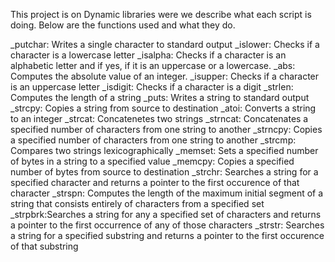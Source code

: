 This project is on Dynamic libraries were we describe what each script is doing.
Below are the functions used and what they do.

_putchar: Writes a single character to standard output
_islower: Checks if a character is a lowercase letter
_isalpha: Checks if a character is an alphabetic letter and if yes, if it 
          is an uppercase or a lowercase.
_abs: Computes the absolute value of an integer.
_isupper: Checks if a character is an uppercase letter
_isdigit: Checks if a character is a digit
_strlen: Computes the length of a string
_puts: Writes a string to standard output
_strcpy: Copies a string from source to destination
_atoi: Converts a string to an integer
_strcat: Concatenetes two strings
_strncat: Concatenates a specified number of characters from one string to another
_strncpy: Copies a specified number of characters from one string to another
_strcmp: Compares two strings lexicographically
_memset: Sets a specified number of bytes in a string to a specified value
_memcpy: Copies a specified number of bytes from source to destination
_strchr: Searches a string for a specified character and returns a pointer to
         the first occurence of that character
_strspn: Computes the length of the maximum initial segment of a string that consists
         entirely of characters from a specified set
_strpbrk:Searches a string for any a specified set of characters and returns a pointer 
         to the first occurrence of any of those characters
_strstr: Searches a string for a specified substring and returns a pointer to the 
         first occurence of that substring
